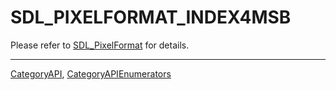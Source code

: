 # SDL_PIXELFORMAT_INDEX4MSB

Please refer to [SDL_PixelFormat](SDL_PixelFormat) for details.

----
[CategoryAPI](CategoryAPI), [CategoryAPIEnumerators](CategoryAPIEnumerators)

